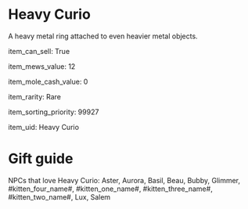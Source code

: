# Heavy Curio

A heavy metal ring attached to even heavier metal objects.

item_can_sell: True

item_mews_value: 12

item_mole_cash_value: 0

item_rarity: Rare

item_sorting_priority: 99927

item_uid: Heavy Curio

# Gift guide

NPCs that love Heavy Curio: Aster, Aurora, Basil, Beau, Bubby, Glimmer, #kitten_four_name#, #kitten_one_name#, #kitten_three_name#, #kitten_two_name#, Lux, Salem